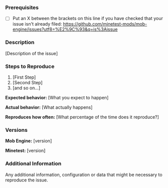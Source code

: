 ### Prerequisites

* [ ] Put an X between the brackets on this line if you have checked that your issue isn't already filed: https://github.com/minetest-mods/mob-engine/issues?utf8=%E2%9C%93&q=is%3Aissue

### Description

[Description of the issue]

### Steps to Reproduce

1. [First Step]
2. [Second Step]
3. [and so on...]

**Expected behavior:** [What you expect to happen]

**Actual behavior:** [What actually happens]

**Reproduces how often:** [What percentage of the time does it reproduce?]

### Versions

**Mob Engine:** [version]

**Minetest:** [version]

### Additional Information

Any additional information, configuration or data that might be necessary to reproduce the issue.
